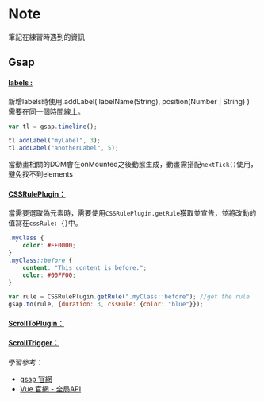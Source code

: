 # Note 

筆記在練習時遇到的資訊

## Gsap 

#### [labels : ](https://greensock.com/docs/v3/GSAP/Timeline/labels)
新增labels時使用.addLabel( labelName(String), position(Number | String) )   
需要在同一個時間線上。

``` js
var tl = gsap.timeline();

tl.addLabel("myLabel", 3);
tl.addLabel("anotherLabel", 5);
```

當動畫相關的DOM會在onMounted之後動態生成，動畫需搭配`nextTick()`使用，避免找不到elements   

#### [CSSRulePlugin： ](https://greensock.com/docs/v3/Plugins/CSSRulePlugin)   
當需要選取偽元素時，需要使用`CSSRulePlugin.getRule`獲取並宣告，並將改動的值寫在`cssRule: {}`中。
``` css
.myClass {
    color: #FF0000;
}
.myClass::before {
    content: "This content is before.";
    color: #00FF00;
}
```
``` js
var rule = CSSRulePlugin.getRule(".myClass::before"); //get the rule
gsap.to(rule, {duration: 3, cssRule: {color: "blue"}});
```
#### [ScrollToPlugin：](https://greensock.com/docs/v3/Plugins/ScrollToPlugin)
#### [ScrollTrigger：](https://greensock.com/docs/v3/Plugins/ScrollTrigger)

學習參考：
- [gsap 官網](https://greensock.com/get-started/)
- [Vue 官網 - 全局API](https://cn.vuejs.org/api/general.html)

